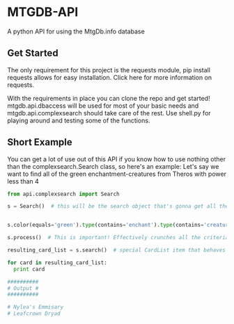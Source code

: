 MTGDB-API
==========
A python API for using the MtgDb.info database

## Get Started

The only requirement for this project is the requests module, pip install requests allows for easy installation. Click here for more information on requests.

With the requirements in place you can clone the repo and get started! mtgdb.api.dbaccess will be used for most of your basic needs and mtgdb.api.complexsearch should take care of the rest. Use shell.py for playing around and testing some of the functions.

## Short Example

You can get a lot of use out of this API if you know how to use nothing other than the complexsearch.Search class, so here's an example: Let's say we want to find all of the green enchantment-creatures from Theros with power less than 4
``` python
from api.complexsearch import Search

s = Search()  # this will be the search object that's gonna get all the love


s.color(equals='green').type(contains='enchant').type(contains='creature').setId(equals='THS').power(less_than=4)

s.process()  # This is important! Effectively crunches all the criteria we just specified into a query

resulting_card_list = s.search()  # special CardList item that behaves mostly like a list

for card in resulting_card_list:
  print card

##########
# Output #
##########

# Nylea's Emmisary
# Leafcrown Dryad
```
